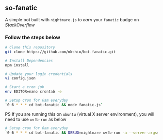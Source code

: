 ## so-fanatic

A simple bot built with `nightmare.js` to *earn* your `fanatic` badge on *StackOverflow* 

### Follow the steps below

```bash
# Clone this repository
git clone https://github.com/nkshio/bot-fanatic.git

# Install Dependencies
npm install

# Update your login credentials
vi config.json

# Start a cron job
env EDITOR=nano crontab -e

# Setup cron for 6am everyday
`0 6 * * * cd bot-fanatic && node fanatic.js`
```

PS
If you are running this on `ubuntu` (virtual X server environment), you will need to use  `xvfb-run`  as below

```bash
# Setup cron for 6am everyday
`0 6 * * * cd bot-fanatic && DEBUG=nightmare xvfb-run -a --server-args="-screen 0 1366x768x24" node fanatic.js`
```